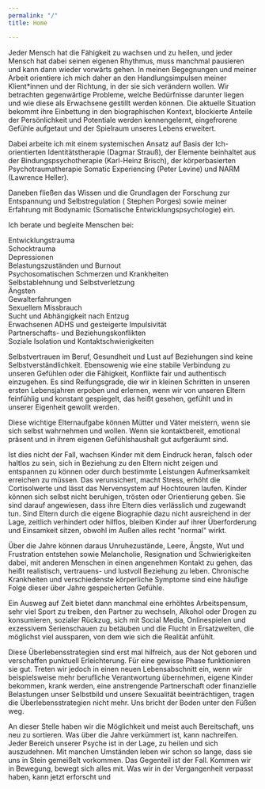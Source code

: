 ```yaml
---
permalink: "/"
title: Home

---
```

Jeder Mensch hat die Fähigkeit zu wachsen und zu heilen, und jeder Mensch hat dabei seinen eigenen Rhythmus, muss manchmal pausieren und kann dann wieder vorwärts gehen. In meinen Begegnungen und meiner Arbeit orientiere ich mich daher an den Handlungsimpulsen meiner Klient*innen und der Richtung, in der sie sich verändern wollen. Wir betrachten gegenwärtige Probleme, welche Bedürfnisse darunter liegen und wie diese als Erwachsene gestillt werden können. Die aktuelle Situation bekommt ihre Einbettung in den biographischen Kontext, blockierte Anteile der Persönlichkeit und Potentiale werden kennengelernt, eingefrorene Gefühle aufgetaut und der Spielraum unseres Lebens erweitert. 

Dabei arbeite ich mit einem systemischen Ansatz auf Basis der Ich-orientierten Identitätstherapie (Dagmar Strauß), der Elemente beinhaltet aus der Bindungspsychotherapie (Karl-Heinz Brisch), der körperbasierten Psychotraumatherapie Somatic Experiencing (Peter Levine) und NARM (Lawrence Heller).

Daneben fließen das Wissen und die Grundlagen der Forschung zur Entspannung und Selbstregulation ( Stephen Porges) sowie meiner Erfahrung mit Bodynamic (Somatische Entwicklungspsychologie) ein.

Ich berate und begleite Menschen bei:

Entwicklungstrauma  
Schocktrauma  
Depressionen  
Belastungszuständen und Burnout  
Psychosomatischen Schmerzen und Krankheiten  
Selbstablehnung und Selbstverletzung  
Ängsten  
Gewalterfahrungen  
Sexuellem Missbrauch  
Sucht und Abhängigkeit nach Entzug  
Erwachsenen ADHS und gesteigerte Impulsivität  
Partnerschafts- und Beziehungskonflikten  
Soziale Isolation und Kontaktschwierigkeiten

Selbstvertrauen im Beruf, Gesundheit und Lust auf Beziehungen sind keine Selbstverständlichkeit. Ebensowenig wie eine stabile Verbindung zu unseren Gefühlen oder die Fähigkeit, Konflikte fair und authentisch einzugehen. Es sind Reifungsgrade, die wir in kleinen Schritten in unseren ersten Lebensjahren erpoben und erlernen, wenn wir von unseren Eltern feinfühlig und konstant gespiegelt, das heißt gesehen, gefühlt und in unserer Eigenheit gewollt werden.

Diese wichtige Elternaufgabe können Mütter und Väter meistern, wenn sie sich selbst wahrnehmen und wollen. Wenn sie kontaktbereit, emotional präsent und in ihrem eigenen Gefühlshaushalt gut aufgeräumt sind.

Ist dies nicht der Fall, wachsen Kinder mit dem Eindruck heran, falsch oder haltlos zu sein, sich in Beziehung zu den Eltern nicht zeigen und entspannen zu können oder durch bestimmte Leistungen Aufmerksamkeit erreichen zu müssen. Das verunsichert, macht Stress, erhöht die Cortisolwerte und lässt das Nervensystem auf Hochtouren laufen. Kinder können sich selbst nicht beruhigen, trösten oder Orientierung geben. Sie sind darauf angewiesen, dass ihre Eltern dies verlässlich und zugewandt tun. Sind Eltern durch die eigene Biographie dazu nicht ausreichend in der Lage, zeitlich verhindert oder hilflos, bleiben Kinder auf ihrer Überforderung und Einsamkeit sitzen, obwohl im Außen alles recht "normal" wirkt.

Über die Jahre können daraus Unruhezustände, Leere, Ängste, Wut und Frustration entstehen sowie Melancholie, Resignation und Schwierigkeiten dabei, mit anderen Menschen in einen angenehmen Kontakt zu gehen, das heißt realistisch, vertrauens- und lustvoll Beziehung zu leben. Chronische Krankheiten und verschiedenste körperliche Symptome sind eine häufige Folge dieser über Jahre gespeicherten Gefühle.

Ein Ausweg auf Zeit bietet dann manchmal eine erhöhtes Arbeitspensum, sehr viel Sport zu treiben, den Partner zu wechseln, Alkohol oder Drogen zu konsumieren, sozialer Rückzug, sich mit Social Media, Onlinespielen und exzessivem Serienschauen zu betäuben und die Flucht in Ersatzwelten, die möglichst viel aussparen, von dem wie sich die Realität anfühlt.

Diese Überlebensstrategien sind erst mal hilfreich, aus der Not geboren und verschaffen punktuell Erleichterung. Für eine gewisse Phase funktionieren sie gut. Treten wir jedoch in einen neuen Lebensabschnitt ein, wenn wir beispielsweise mehr berufliche Verantwortung übernehmen, eigene Kinder bekommen, krank werden, eine anstrengende Partnerschaft oder finanzielle Belastungen unser Selbstbild und unsere Sexualität beeinträchtigen, tragen die Überlebensstrategien nicht mehr. Uns bricht der Boden unter den Füßen weg.

An dieser Stelle haben wir die Möglichkeit und meist auch Bereitschaft, uns neu zu sortieren. Was über die Jahre verkümmert ist, kann nachreifen. Jeder Bereich unserer Psyche ist in der Lage, zu heilen und sich auszudehnen.  Mit manchen Umständen leben wir schon so lange, dass sie uns in Stein gemeißelt vorkommen. Das Gegenteil ist der Fall. Kommen wir in Bewegung, bewegt sich alles mit. Was wir in der Vergangenheit verpasst haben, kann jetzt erforscht und